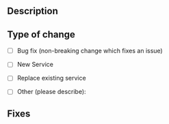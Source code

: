 
## Description
<!--- Describe your changes in detail -->
<!--- Why is this change required? What problem does it solve? -->

## Type of change
<!--- What type of change does your code introduce? -->
<!--- Put an `x` in all the boxes that apply: -->
- [ ] Bug fix (non-breaking change which fixes an issue)
- [ ] New Service
- [ ] Replace existing service
- [ ] Other (please describe):


## Fixes
<!--- List the issues that this PR fixes or addresses 
- #<issue-number>
--->
